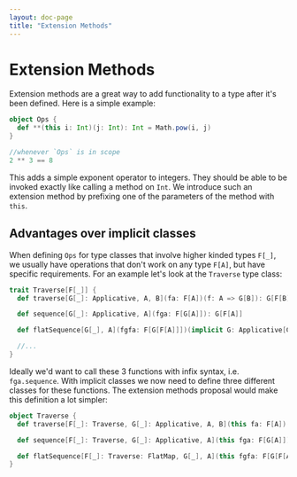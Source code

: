 ```yaml
---
layout: doc-page
title: "Extension Methods"
---
```



# Extension Methods


Extension methods are a great way to add functionality to a type after it's been defined.
Here is a simple example:


```scala
object Ops {
  def **(this i: Int)(j: Int): Int = Math.pow(i, j)
}

//whenever `Ops` is in scope
2 ** 3 == 8
```

This adds a simple exponent operator to integers. They should be able to be invoked exactly like calling a method on `Int`.
We introduce such an extension method by prefixing one of the parameters of the method with `this`.

## Advantages over implicit classes

When defining `Ops` for type classes that involve higher kinded types `F[_]`, we usually have operations that don't work on any type `F[A]`, but have specific requirements. 
For an example let's look at the `Traverse` type class:

```scala
trait Traverse[F[_]] {
  def traverse[G[_]: Applicative, A, B](fa: F[A])(f: A => G[B]): G[F[B]]

  def sequence[G[_]: Applicative, A](fga: F[G[A]]): G[F[A]]

  def flatSequence[G[_], A](fgfa: F[G[F[A]]])(implicit G: Applicative[G], F: FlatMap[F]): G[F[A]]

  //...
}
```

Ideally we'd want to call these 3 functions with infix syntax, i.e. `fga.sequence`.
With implicit classes we now need to define three different classes for these functions.
The extension methods proposal would make this definition a lot simpler:

```scala
object Traverse {
  def traverse[F[_]: Traverse, G[_]: Applicative, A, B](this fa: F[A])(f: A => G[B]): G[F[B]]

  def sequence[F[_]: Traverse, G[_]: Applicative, A](this fga: F[G[A]]): G[F[A]]

  def flatSequence[F[_]: Traverse: FlatMap, G[_], A](this fgfa: F[G[F[A]]]): G[F[A]]
}
```


